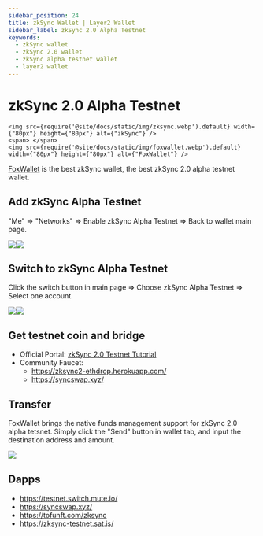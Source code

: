 ```yaml
---
sidebar_position: 24
title: zkSync Wallet | Layer2 Wallet
sidebar_label: zkSync 2.0 Alpha Testnet
keywords:
  - zkSync wallet
  - zkSync 2.0 wallet
  - zkSync alpha testnet wallet
  - layer2 wallet
---
```


# zkSync 2.0 Alpha Testnet
```mdx-code-block
<img src={require('@site/docs/static/img/zksync.webp').default} width={"80px"} height={"80px"} alt={"zkSync"} />
<span> </span>
<img src={require('@site/docs/static/img/foxwallet.webp').default} width={"80px"} height={"80px"} alt={"FoxWallet"} />
```
[FoxWallet](https://foxwallet.com) is the best zkSync wallet, the best zkSync 2.0 alpha testnet wallet.

## Add zkSync Alpha Testnet

"Me" => "Networks" => Enable zkSync Alpha Testnet => Back to wallet main page.

![](../img/manage-eth-rpc.webp)![](../img/add-zksync-alpha-testnet.webp)

## Switch to zkSync Alpha Testnet

Click the switch button in main page => Choose zkSync Alpha Testnet => Select one account.

![](../img/switch-entrance.webp)![](../img/switch-zksync-alpha-testnet.webp)

## Get testnet coin and bridge

* Official Portal: [zkSync 2.0 Testnet Tutorial](../dapp/zksync-v2-testnet)
* Community Faucet:
  * https://zksync2-ethdrop.herokuapp.com/
  * https://syncswap.xyz/


## Transfer

FoxWallet brings the native funds management support for zkSync 2.0 alpha tetsnet. Simply click the "Send" button in wallet tab, and input the destination address and amount.

![](../img/zksync-transfer.webp)

## Dapps

* https://testnet.switch.mute.io/
* https://syncswap.xyz/
* https://tofunft.com/zksync
* https://zksync-testnet.sat.is/
